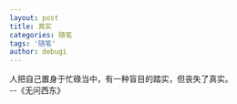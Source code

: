 ```yaml
---
layout: post
title: 真实
categories: 随笔
tags: '随笔'
author: debugi
---
```


人把自己置身于忙碌当中，有一种盲目的踏实，但丧失了真实。  
--《无问西东》




    


 

 


